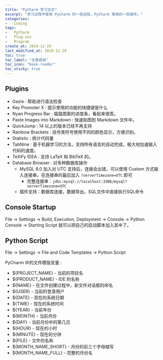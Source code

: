 ```yaml
---
title: "PyCharm 学习日志"
excerpt: "学习过程中使用 PyCharm 的一些经验，PyCharm 常用的一些插件。"
categories:
-   Coding
tags:
-   PyCharm
-   Plug-ins
-   Program
create_at: 2019-12-29
last_modified_at: 2019-12-29
toc: true
toc_label: "文章提纲"
toc_icon: "book-reader"
toc_sticky: true
---
```


## Plugins

-   Gazie : 帮助进行语法检查
-   Key Promoter X : 提示使用的功能的快捷键是什么
-   Nyan Progress Bar : 猫猫图案的进度条，看起来很乖。
-   Paste Images into Markdown : 快速贴图到 Markdown 文件中。
-   QuickJump : 14 以上的版本已经不再支持
-   Rainbow Brackets : 括号类符号使用不同的颜色显示，方便识别。
-   Statistic : 统计代码量
-   TabNine : 基于机器学习的方法，支持所有语言的自动完成，极大地加速输入代码的速度。
-   TeXiFy IDEA : 支持 LaTeX 和 BibTeX 的。
-   Database Browser : 对多种数据库操作
    -   MySQL 8.0 加入对 UTC 支持后，连接会出错，可以使用 Custom 方式输入连接串，在连接串的最后加入 `?serverTimezone=UTC` 即可
        -   完整连接串：`jdbc:mysql://localhost:3306/mysql?serverTimezone=UTC `
    -   插件支持：数据库连接，数据导出，SQL文件中直接执行SQL命令

## Console Startup

File → Settings → Build, Execution, Deployment → Console → Python Console → Starting Script
就可以把自己的启动脚本加入其中了。

## Python Script

File → Settings → File and Code Templates → Python Script

PyCharm 中的文件模版变量 :

-   ${PROJECT_NAME} - 当前的项目名
-   ${PRODUCT_NAME} - IDE 的名称
-   ${NAME} - 在文件创建过程中，新文件对话框的命名
-   ${USER} - 当前的登录用户
-   ${DATE} - 现在的系统日期
-   ${TIME} - 现在的系统时间
-   ${YEAR} - 当前年份
-   ${MONTH} - 当前月份
-   ${DAY} - 当前月份中的第几日
-   ${HOUR} - 现在的小时
-   ${MINUTE} - 现在的分钟
-   ${FILE} - 文件的名称
-   ${MONTH_NAME_SHORT} - 月份的前三个字母缩写
-   ${MONTH_NAME_FULL} - 完整的月份名
